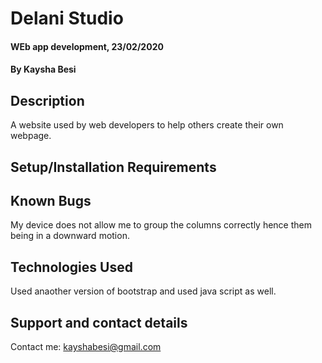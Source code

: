 # Delani Studio
#### WEb app development, 23/02/2020
#### By Kaysha Besi
## Description
A website used by web developers to help others create their own webpage.
## Setup/Installation Requirements


## Known Bugs
My device does not allow me to group the columns correctly hence them being in a downward motion.
## Technologies Used
Used anaother version of bootstrap and used java script as well.
## Support and contact details
Contact me: kayshabesi@gmail.com
